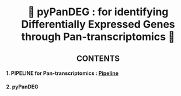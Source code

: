 # <div align="center"> 🚀 pyPanDEG : for identifying Differentially Expressed Genes through Pan-transcriptomics 🦠 </div>

## <div align="center"> CONTENTS </div>

#### 1. PIPELINE for Pan-transcriptomics : [Pipeline](https://github.com/Kyutark/SpaceBiology/tree/main/Pipeline)
#### 2. pyPanDEG
